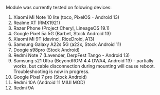 Module was currently tested on folowing devices:
1) Xiaomi Mi Note 10 lite (toco, PixelOS - Android 13)
2) Realme XT (RMX1921)
3) Razer Phone (Project Cheryl, LineageOS 19.1)
4) Google Pixel 5a 5G (Barbet, Stock Android 13)
5) Xiaomi Mi 9T (davinci, RiceDroid, A13)
6) Samsung Galaxy A22s 5G (a22x, Stock Android 11)
7) Doogie s98pro (Stock Android)
8) Redmi Note 7 (Lavender, DerpFest Tango - Android 13)
9) Samsung s21 Ultra (BeyondROM 4.4 DWA4, Android 13) - partially works, but cable disconnection during mounting will cause reboot. Troubleshooting is now in progress.
10) Google Pixel 7 pro (Stock Android)
11) Redmi 10A (Android 11 MIUI MOD)
12) Redmi 9A
